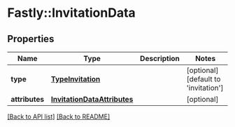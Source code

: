 # Fastly::InvitationData

## Properties

| Name | Type | Description | Notes |
| ---- | ---- | ----------- | ----- |
| **type** | [**TypeInvitation**](TypeInvitation.md) |  | [optional][default to &#39;invitation&#39;] |
| **attributes** | [**InvitationDataAttributes**](InvitationDataAttributes.md) |  | [optional] |

[[Back to API list]](../../README.md#endpoints) [[Back to README]](../../README.md)

